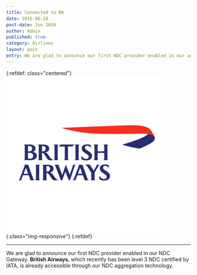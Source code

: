 ```yaml
---
title: Connected to BA
date: 2016-06-20
post-date: Jun 2016
author: Admin
published: true
category: Airlines
layout: post
entry: We are glad to announce our first NDC provider enabled in our aggregation gateway, British Airways, level 3 NDC certified by IATA.
---
```

{:refdef: class="centered"}
![Take out](/img/posts/ba_425.jpg){:class="img-responsive"}
{:refdef}

---

We are glad to announce our first NDC provider enabled in our NDC Gateway. **British Airways**, which recently has been level 3 NDC certified by IATA, is already accessible through our NDC aggregation technology.
